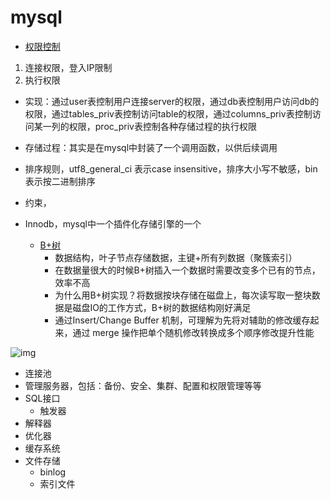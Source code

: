 # mysql

- [权限控制](https://www.cnblogs.com/Richardzhu/p/3318595.html)

1. 连接权限，登入IP限制
2. 执行权限

- 实现：通过user表控制用户连接server的权限，通过db表控制用户访问db的权限，通过tables_priv表控制访问table的权限，通过columns_priv表控制访问某一列的权限，proc_priv表控制各种存储过程的执行权限
- 存储过程：其实是在mysql中封装了一个调用函数，以供后续调用
- 排序规则，utf8_general_ci 表示case insensitive，排序大小写不敏感，bin表示按二进制排序
- 约束，

- Innodb，mysql中一个插件化存储引擎的一个
  - [B+树](https://www.jianshu.com/p/a5e7a8ed62c1)
    - 数据结构，叶子节点存储数据，主键+所有列数据（聚簇索引）
    - 在数据量很大的时候B+树插入一个数据时需要改变多个已有的节点，效率不高
    - 为什么用B+树实现？将数据按块存储在磁盘上，每次读写取一整块数据是磁盘IO的工作方式，B+树的数据结构刚好满足
    - 通过Insert/Change Buffer 机制，可理解为先将对辅助的修改缓存起来，通过 merge 操作把单个随机修改转换成多个顺序修改提升性能

![img](https://upload-images.jianshu.io/upload_images/17174-8a70f52049697431.png?imageMogr2/auto-orient/strip%7CimageView2/2/w/578/format/webp)

- 连接池
- 管理服务器，包括：备份、安全、集群、配置和权限管理等等
- SQL接口
  - 触发器
- 解释器
- 优化器
- 缓存系统
- 文件存储
  - binlog
  - 索引文件